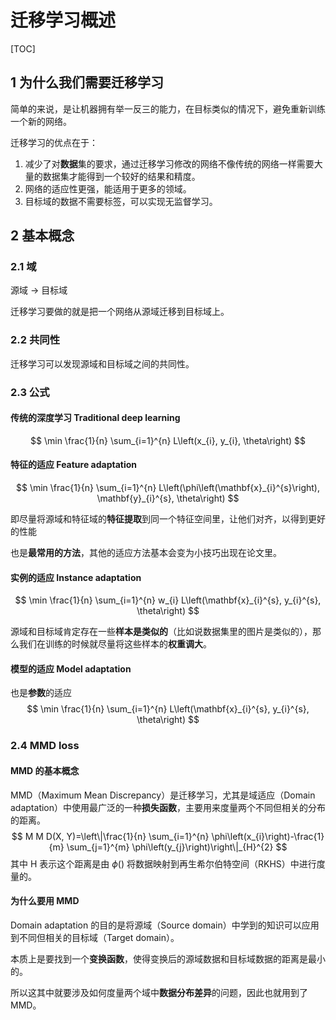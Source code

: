 # 迁移学习概述

[TOC]

## 1 为什么我们需要迁移学习

简单的来说，是让机器拥有举一反三的能力，在目标类似的情况下，避免重新训练一个新的网络。

迁移学习的优点在于：

1. 减少了对**数据**集的要求，通过迁移学习修改的网络不像传统的网络一样需要大量的数据集才能得到一个较好的结果和精度。
2. 网络的适应性更强，能适用于更多的领域。
3. 目标域的数据不需要标签，可以实现无监督学习。

## 2 基本概念

### 2.1 域

源域 $\rightarrow$ 目标域

迁移学习要做的就是把一个网络从源域迁移到目标域上。

### 2.2 共同性

迁移学习可以发现源域和目标域之间的共同性。

### 2.3 公式

#### 传统的深度学习 Traditional deep learning

$$
\min \frac{1}{n} \sum_{i=1}^{n} L\left(x_{i}, y_{i}, \theta\right)
$$

#### 特征的适应 Feature adaptation

$$
\min \frac{1}{n} \sum_{i=1}^{n} L\left(\phi\left(\mathbf{x}_{i}^{s}\right), \mathbf{y}_{i}^{s}, \theta\right)
$$

即尽量将源域和特征域的**特征提取**到同一个特征空间里，让他们对齐，以得到更好的性能

也是**最常用的方法**，其他的适应方法基本会变为小技巧出现在论文里。

#### 实例的适应 Instance adaptation

$$
\min \frac{1}{n} \sum_{i=1}^{n} w_{i} L\left(\mathbf{x}_{i}^{s}, y_{i}^{s}, \theta\right)
$$

源域和目标域肯定存在一些**样本是类似的**（比如说数据集里的图片是类似的），那么我们在训练的时候就尽量将这些样本的**权重调大**。

#### 模型的适应 Model adaptation

也是**参数**的适应
$$
\min \frac{1}{n} \sum_{i=1}^{n} L\left(\mathbf{x}_{i}^{s}, y_{i}^{s}, \theta\right)
$$

### 2.4 MMD loss

#### MMD 的基本概念

MMD（Maximum Mean Discrepancy）是迁移学习，尤其是域适应（Domain adaptation）中使用最广泛的一种**损失函数**，主要用来度量两个不同但相关的分布的距离。
$$
M M D(X, Y)=\left\|\frac{1}{n} \sum_{i=1}^{n} \phi\left(x_{i}\right)-\frac{1}{m} \sum_{j=1}^{m} \phi\left(y_{j}\right)\right\|_{H}^{2}
$$
其中 H 表示这个距离是由 $\phi()$ 将数据映射到再生希尔伯特空间（RKHS）中进行度量的。

#### 为什么要用 MMD

Domain adaptation 的目的是将源域（Source domain）中学到的知识可以应用到不同但相关的目标域（Target domain）。

本质上是要找到一个**变换函数**，使得变换后的源域数据和目标域数据的距离是最小的。

所以这其中就要涉及如何度量两个域中**数据分布差异**的问题，因此也就用到了MMD。